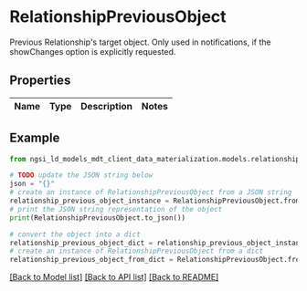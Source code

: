 # RelationshipPreviousObject

Previous Relationship's target object. Only used in notifications, if the showChanges  option is explicitly requested. 

## Properties

Name | Type | Description | Notes
------------ | ------------- | ------------- | -------------

## Example

```python
from ngsi_ld_models_mdt_client_data_materialization.models.relationship_previous_object import RelationshipPreviousObject

# TODO update the JSON string below
json = "{}"
# create an instance of RelationshipPreviousObject from a JSON string
relationship_previous_object_instance = RelationshipPreviousObject.from_json(json)
# print the JSON string representation of the object
print(RelationshipPreviousObject.to_json())

# convert the object into a dict
relationship_previous_object_dict = relationship_previous_object_instance.to_dict()
# create an instance of RelationshipPreviousObject from a dict
relationship_previous_object_from_dict = RelationshipPreviousObject.from_dict(relationship_previous_object_dict)
```
[[Back to Model list]](../README.md#documentation-for-models) [[Back to API list]](../README.md#documentation-for-api-endpoints) [[Back to README]](../README.md)


